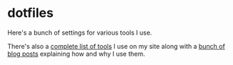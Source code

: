 # dotfiles

Here's a bunch of settings for various tools I use.

There's also a
[complete list of tools](https://nickjanetakis.com/blog/the-tools-i-use) I use
on my site along with a
[bunch of blog posts](https://nickjanetakis.com/blog/the-tools-i-use) explaining
how and why I use them.
